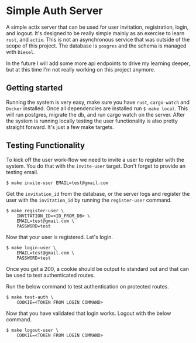 # Simple Auth Server
A simple actix server that can be used for user invitation, registration, login, and logout. It's designed to
be really simple mainly as an exercise to learn `rust`, and `actix`. This is not an asynchronous service
that was outside of the scope of this project. The database is `posgres` and the schema is managed with `Diesel`.

In the future I will add some more api endpoints to drive my learning deeper, but at this time I'm not really working
on this project anymore.

## Getting started
Running the system is very easy, make sure you have `rust`, `cargo-watch` and `Docker` installed. Once all dependencies
are installed run `$ make local`. This will run postgres, migrate the db, and run cargo watch on the server. After the system
is running locally testing the user functionality is also pretty straight forward. It's just a few make targets.

## Testing Functionality
To kick off the user work-flow we need to invite a user to register with the system. You do that with the 
`invite-user` target. Don't forget to provide an testing email.
```
$ make invite-user EMAIL=test@gmail.com
```

Get the `invitation_id` from the database, or the server logs and register the user with the `invitation_id` by running
the `register-user` command.
```
$ make register-user \
    INVITATION_ID=<ID_FROM_DB> \
    EMAIL=test@gmail.com \
    PASSWORD=test
```

Now that your user is registered. Let's login.
```
$ make login-user \
    EMAIL=test@gmail.com \
    PASSWORD=test
```
Once you get a 200, a cookie should be output to standard out and that can be used to test authenticated routes.

Run the below command to test authentication on protected routes.
```
$ make test-auth \
    COOKIE=<TOKEN FROM LOGIN COMMAND>
```

Now that you have validated that login works. Logout with the below command.
```
$ make logout-user \
    COOKIE=<TOKEN FROM LOGIN COMMAND>
```

